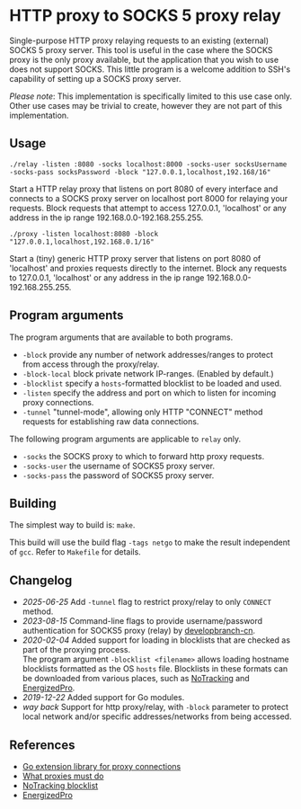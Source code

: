 # HTTP proxy to SOCKS 5 proxy relay

Single-purpose HTTP proxy relaying requests to an existing (external) SOCKS 5 proxy server. This tool is useful in the case where the SOCKS proxy is the only proxy available, but the application that you wish to use does not support SOCKS. This little program is a welcome addition to SSH's capability of setting up a SOCKS proxy server.

*Please note*: This implementation is specifically limited to this use case only. Other use cases may be trivial to create, however they are not part of this implementation.

## Usage

`./relay -listen :8080 -socks localhost:8000 -socks-user socksUsername -socks-pass socksPassword -block "127.0.0.1,localhost,192.168/16"`

Start a HTTP relay proxy that listens on port 8080 of every interface and connects to a SOCKS proxy server on localhost port 8000 for relaying your requests. Block requests that attempt to access 127.0.0.1, 'localhost' or any address in the ip range 192.168.0.0-192.168.255.255.

`./proxy -listen localhost:8080 -block "127.0.0.1,localhost,192.168.0.1/16"`

Start a (tiny) generic HTTP proxy server that listens on port 8080 of 'localhost' and proxies requests directly to the internet. Block any requests to 127.0.0.1, 'localhost' or any address in the ip range 192.168.0.0-192.168.255.255.

## Program arguments

The program arguments that are available to both programs.

- `-block` provide any number of network addresses/ranges to protect from access through the proxy/relay.
- `-block-local` block private network IP-ranges. (Enabled by default.)
- `-blocklist` specify a `hosts`-formatted blocklist to be loaded and used.
- `-listen` specify the address and port on which to listen for incoming proxy connections.
- `-tunnel` "tunnel-mode", allowing only HTTP "CONNECT" method requests for establishing raw data connections.

The following program arguments are applicable to `relay` only.

- `-socks` the SOCKS proxy to which to forward http proxy requests.
- `-socks-user` the username of SOCKS5 proxy server.
- `-socks-pass` the password of SOCKS5 proxy server.

## Building

The simplest way to build is: `make`.

This build will use the build flag `-tags netgo` to make the result independent of `gcc`. Refer to `Makefile` for details.

## Changelog

- _2025-06-25_ Add `-tunnel` flag to restrict proxy/relay to only `CONNECT` method.
- _2023-08-15_ Command-line flags to provide username/password authentication for SOCKS5 proxy (relay) by [developbranch-cn](<https://github.com/developbranch-cn>).
- _2020-02-04_ Added support for loading in blocklists that are checked as part of the proxying process.  
  The program argument `-blocklist <filename>` allows loading hostname blocklists formatted as the OS `hosts` file. Blocklists in these formats can be downloaded from various places, such as [NoTracking][github-notracking] and [EnergizedPro][github-energizedpro].
- _2019-12-22_ Added support for Go modules.
- _way back_ Support for http proxy/relay, with `-block` parameter to protect local network and/or specific addresses/networks from being accessed.

## References

- [Go extension library for proxy connections](http://golang.org/x/net/proxy)
- [What proxies must do](https://www.mnot.net/blog/2011/07/11/what_proxies_must_do)
- [NoTracking blocklist][github-notracking]
- [EnergizedPro][github-energizedpro]

[github-notracking]: https://github.com/EnergizedProtection/block "NoTracking blocklist"
[github-energizedpro]: https://github.com/EnergizedProtection/block "Energized Protection"
